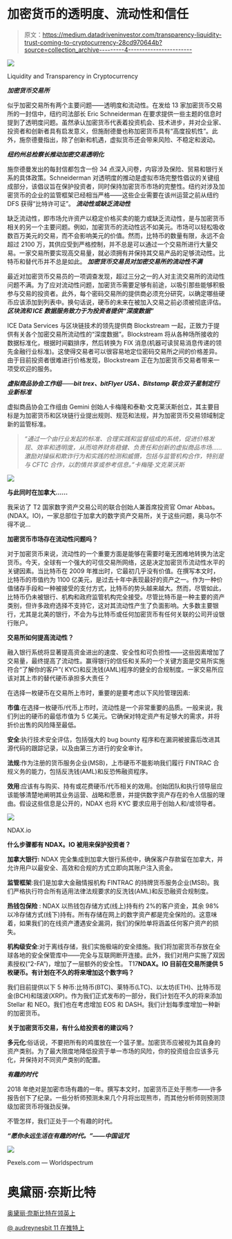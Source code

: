 # 加密货币的透明度、流动性和信任

> 原文：<https://medium.datadriveninvestor.com/transparency-liquidity-trust-coming-to-cryptocurrency-28cd970644b?source=collection_archive---------4----------------------->

![](img/63e6d47e3862c59e27d509a31837487a.png)

Liquidity and Transparency in Cryptocurrency

***加密货币交易所***

似乎加密交易所有两个主要问题——透明度和流动性。在发给 13 家加密货币交易所的一封信中，纽约司法部长 Eric Schneiderman 在要求提供一些主题的信息时提到了透明度问题。虽然承认加密货币代表着投资机会、技术进步，并对企业家、投资者和创新者具有启发意义，但施耐德曼也称加密货币具有“高度投机性”。此外，施奈德曼指出，除了创新和机遇，虚拟货币还会带来风险、不稳定和波动。

***纽约州总检察长推动加密交易透明化***

施奈德曼发出的每封信都包含一份 34 点深入问卷，内容涉及保险、贸易和银行关系的具体政策。Schneiderman 对透明度的推动是虚拟市场完整性倡议的关键组成部分，该倡议旨在保护投资者，同时保持加密货币市场的完整性。纽约对涉及加密货币的企业的监管框架已经相当严格——这些企业需要在该州运营之前从纽约 DFS 获得“比特许可证”。
 ***流动性或缺乏流动性***

缺乏流动性，即市场允许资产以稳定价格买卖的能力或缺乏流动性，是与加密货币相关的另一个主要问题。例如，加密货币的流动性远不如美元。市场可以轻松吸收数百万美元的交易，而不会影响美元的价值。然而，比特币的数量有限，永远不会超过 2100 万，其供应受到严格控制，并不总是可以通过一个交易所进行大量交易。一家交易所要实现高交易量，就必须拥有并保持其交易产品的足够流动性。比特币和替代币并不总是如此。
 ***加密货币交易员对加密交易所的流动性不满***

最近对加密货币交易员的一项调查发现，超过三分之一的人对主流交易所的流动性问题不满。为了应对流动性问题，加密货币需要足够有前途，以吸引那些能够积极参与交易的投资者。此外，每个密码交易所的提供商必须充分研究，以确定哪些硬币应该添加到列表中。换句话说，硬币的未来在被加入交易之前必须被彻底评估。
 ***区块流和 ICE 数据服务致力于为投资者提供“深度数据”***

ICE Data Services 与区块链技术的领先提供商 Blockstream 一起，正致力于提供有关各个加密交易所流动性的“深度数据”。Blockstream 将从各种场所接收的数据标准化，根据时间戳排序，然后转换为 FIX 消息(机器可读贸易消息传递的领先金融行业标准)。这使得交易者可以很容易地定位密码交易所之间的价格差异。由于目前投资者很难进行价格发现，Blockstream 正在为加密货币交易者带来一项受欢迎的服务。

***虚拟商品协会工作组***——***bit trex、bitFlyer USA、Bitstamp 联合双子星制定行业新标准***

虚拟商品协会工作组由 Gemini 创始人卡梅隆和泰勒·文克莱沃斯创立，其主要目标是为加密货币和区块链行业提出规则、规范和法规，并为加密货币交易领域制定新的监管标准。

> *“通过一个由行业发起的标准、合理实践和监督组成的系统，促进价格发现、效率和透明度，从而培养财务稳健、负责任和创新的虚拟商品市场……激励对操纵和欺诈行为和实践的检测和威慑，包括与监管机构合作，特别是与 CFTC 合作，以酌情共享或参考信息。”卡梅隆·文克莱沃斯*

![](img/870a3f2f3c0424b3c7c41b56f82746ba.png)

**与此同时在加拿大……**

我采访了 T2 国家数字资产交易公司的联合创始人兼首席投资官 Omar Abbas。(NDAX。IO)，一家总部位于加拿大的数字资产交易所，关于这些问题，奥马尔不得不说…

**加密货币市场存在流动性问题吗？**

对于加密货币来说，流动性的一个重要方面是能够在需要时毫无困难地转换为法定货币。今天，全球有一个强大的可信交易所网络，这是决定加密货币流动性水平的关键因素。当比特币在 2009 年推出时，它最初几乎没有价值。在撰写本文时，比特币的市值约为 1100 亿美元，是过去十年中表现最好的资产之一。作为一种价值储存手段和一种被接受的支付方式，比特币的势头越来越大。然而，尽管如此，比特币仍未被银行、机构和政府监管机构完全接受。尽管比特币是一种主要的资产类别，但许多政府选择不支持它，这对其流动性产生了负面影响。大多数主要银行，尤其是北美的银行，不会为与比特币或任何加密货币有任何关联的公司开设银行账户。

**交易所如何提高流动性？**

融入银行系统将显著提高资金进出的速度、安全性和可负担性——这些因素增加了交易量，最终提高了流动性。赢得银行的信任和关系的一个关键方面是交易所实施符合“了解你的客户”( KYC)和反洗钱(AML)程序的健全的合规制度。一家交易所应该对其上市的替代硬币承担多大责任？

在选择一枚硬币在交易所上市时，重要的是要考虑以下风险管理因素:

**市值**:在选择一枚硬币/代币上市时，流动性是一个非常重要的品质。一般来说，我们列出的硬币的最低市值为 5 亿美元。它确保对特定资产有足够大的需求，并将折价出售的风险降至最低。

**安全**:执行技术安全评估，包括强大的 bug bounty 程序和在漏洞被披露后改进其源代码的跟踪记录，以及由第三方进行的安全审计。

**法规**:作为注册的货币服务企业(MSB)，上市硬币不能影响我们履行 FINTRAC 合规义务的能力，包括反洗钱(AML)和反恐怖融资程序。

**效用**:应该有与购买、持有或花费硬币/代币相关的效用。创始团队和执行领导层应该能够清楚地阐明其业务运营、战略和愿景，并提供数字资产存在的令人信服的理由。假设这些信息是公开的，NDAX 也将 KYC 要求应用于创始人和/或领导者。

![](img/80850fac03dd843aedd494f5d95e4558.png)

NDAX.io

**什么步骤都有 NDAX。IO 被用来保护投资者？**

**加拿大银行:** NDAX 完全集成到加拿大银行系统中，确保客户存款留在加拿大，并允许用户以最安全、高效和合规的方式立即向其账户注入资金。

**监管框架**:我们是加拿大金融情报机构 FINTRAC 的持牌货币服务企业(MSB)。我们严格执行符合所有适用法律法规要求的反洗钱(AML)和反恐融资合规制度。

**热钱包保险** : NDAX 以热钱包存储方式(线上)持有约 2%的客户资金，其余 98%以冷存储方式(线下)持有。所有存储在网上的数字资产都是完全保险的。这意味着，如果我们的在线资产遭遇安全漏洞，我们的保险单将涵盖任何客户资产的损失。

**机构级安全**:对于离线存储，我们实施极端的安全措施。我们将加密货币存放在全球各地的安全保管库中——完全与互联网断开连接。此外，我们对用户实施了双因素授权(“2-FA”)，增加了一层额外的安全性。
T17**NDAX。IO 目前在交易所提供 5 枚硬币。有计划在不久的将来增加这个数字吗？**

我们目前提供以下 5 种币:比特币(BTC)、莱特币(LTC)、以太坊(ETH)、比特币现金(BCH)和瑞波(XRP)。作为我们正式发布的一部分，我们计划在不久的将来添加 Stellar 和 NEO。我们也在考虑增加 EOS 和 DASH。我们计划每季度增加一种新的加密货币。

**关于加密货币交易，有什么给投资者的建议吗？**

**多元化**:俗话说，不要把所有的鸡蛋放在一个篮子里。加密货币应被视为其自身的资产类别。为了最大限度地降低投资于单一市场的风险，你的投资组合应该多元化，并保持对不同资产类别的配置。

***有趣的时代***

2018 年绝对是加密市场有趣的一年。撰写本文时，加密货币正处于熊市——许多报告创下了纪录。一些分析师预测未来几个月将出现熊市，而其他分析师则预测顶级加密货币将强劲反弹。

不管怎样，我们正处于一个有趣的时代。

***“愿你永远生活在有趣的时代。”——中国诅咒***

![](img/394f99b4edf53c147e881a0661c5fc15.png)

Pexels.com — Worldspectrum

# 奥黛丽·奈斯比特

[奥黛丽·奈斯比特在领英上](https://www.linkedin.com/in/audrey-nesbitt-0388a52a/)

[@ audreynesbit 11 在推特上](https://twitter.com/AudreyNesbitt11)